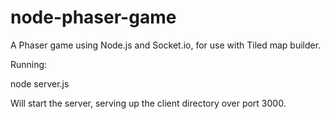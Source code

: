 node-phaser-game
================

A Phaser game using Node.js and Socket.io, for use with Tiled map builder.

Running:

  node server.js
  
Will start the server, serving up the client directory over port 3000.
